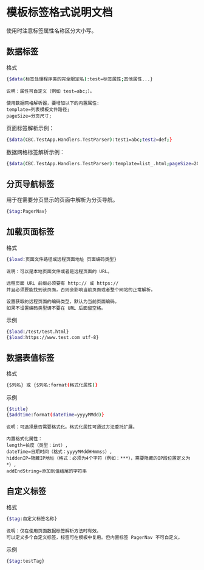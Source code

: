 ﻿# 模板标签格式说明文档
使用时注意标签属性名称区分大小写。

## 数据标签
格式
```bash
{$data(标签处理程序类的完全限定名):test=标签属性;其他属性...}
```
	说明：属性可自定义（例如 test=abc;）。

	使用数据网格解析器，要增加以下的内置属性:
	template=列表模板文件路径;
	pageSize=分页尺寸;
页面标签解析示例：
```bash
{$data(CBC.TestApp.Handlers.TestParser):test1=abc;test2=def;}
```
数据网格标签解析示例：
```bash
{$data(CBC.TestApp.Handlers.TestParser):template=list_.html;pageSize=20;}
```

## 分页导航标签
用于在需要分页显示的页面中解析为分页导航。
```bash
{$tag:PagerNav}
```
## 加载页面标签
格式
```bash
{$load:页面文件路径或远程页面地址 页面编码类型}
```
	说明：可以是本地页面文件或者是远程页面的 URL。

	远程页面 URL 前缀必须要有 http:// 或 https://
	并且必须要能找到该页面，否则会影响当前页面或者整个网站的正常解析。

	设置获取的远程页面的编码类型，默认为当前页面编码。
	如果不设置编码类型请不要在 URL 后面留空格。
示例
```bash
{$load:/test/test.html}
{$load:https://www.test.com utf-8}
```

## 数据表值标签

格式
```bash
{$列名} 或 {$列名:format(格式化属性)}
```
示例
```bash
{$title}
{$addtime:format(dateTime=yyyyMMdd)}
```
	说明：可选择是否需要格式化。格式化属性可通过方法委托扩展。

	内置格式化属性：
	length=长度（类型：int）,
	dateTime=日期时间（格式：yyyyMMddHHmmss）,
	hiddenIP=隐藏IP地址（格式：必须为4个字符（例如：***），需要隐藏的IP段位置定义为 *）,
	addEndString=添加到值结尾的字符串

## 自定义标签

格式
```bash
{$tag:自定义标签名称}
```
	说明：仅在使用页面数据标签解析方法时有效。
	可以定义多个自定义标签，标签可在模板中复用。但内置标签 PagerNav 不可自定义。
示例
```bash
{$tag:testTag}
```